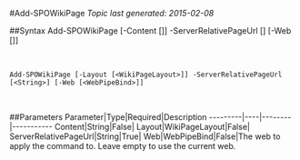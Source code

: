 #Add-SPOWikiPage
*Topic last generated: 2015-02-08*


##Syntax
    Add-SPOWikiPage [-Content [<String>]] -ServerRelativePageUrl [<String>] [-Web [<WebPipeBind>]]

&nbsp;

    Add-SPOWikiPage [-Layout [<WikiPageLayout>]] -ServerRelativePageUrl [<String>] [-Web [<WebPipeBind>]]

&nbsp;

##Parameters
Parameter|Type|Required|Description
---------|----|--------|-----------
Content|String|False|
Layout|WikiPageLayout|False|
ServerRelativePageUrl|String|True|
Web|WebPipeBind|False|The web to apply the command to. Leave empty to use the current web.
